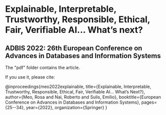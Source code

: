 # Explainable, Interpretable, Trustworthy, Responsible, Ethical, Fair, Verifiable AI... What’s next?
## ADBIS 2022: 26th European Conference on Advances in Databases and Information Systems

The "pdf" folder contains the article.

If you use it, please cite:

@inproceedings{meo2022explainable,
  title={Explainable, Interpretable, Trustworthy, Responsible, Ethical, Fair, Verifiable AI... What’s Next?},
  author={Meo, Rosa and Nai, Roberto and Sulis, Emilio},
  booktitle={European Conference on Advances in Databases and Information Systems},
  pages={25--34},
  year={2022},
  organization={Springer}
}
